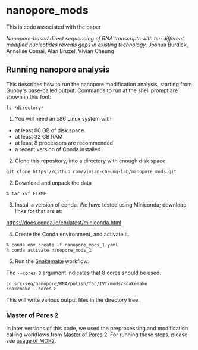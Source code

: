 # nanopore_mods

This is code associated with the paper

*Nanopore-based direct sequencing of RNA transcripts with ten different modified nucleotides reveals gaps in existing technology.*
Joshua Burdick, Annelise Comai, Alan Bruzel, Vivian Cheung

## Running nanopore analysis

This describes how to run the nanopore modification analysis, starting from Guppy's
base-called output. Commands to run at the shell prompt are shown in this font:

```
ls *directory*
```

1. You will need an x86 Linux system with
- at least 80 GB of disk space
- at least 32 GB RAM
- at least 8 processors are recommended
- a recent version of Conda installed

2. Clone this repository, into a directory with enough disk space.

```
git clone https://github.com/vivian-cheung-lab/nanopore_mods.git
```


2. Download and unpack the data

```
% tar xvf FIXME
```

3. Install a version of conda. We have tested using Miniconda;
download links for that are at:

https://docs.conda.io/en/latest/miniconda.html

4. Create the Conda environment, and activate it.

```
% conda env create -f nanopore_mods_1.yaml
% conda activate nanopore_mods_1
```

5. Run the 
[Snakemake](https://snakemake.readthedocs.io/en/stable/)
workflow.

The `--cores 8` argument indicates that 8 cores should be used.

```
cd src/seq/nanopore/RNA/polish/f5c/IVT/mods/Snakemake
snakemake --cores 8
```

This will write various output files in the directory tree.

### Master of Pores 2

In later versions of this code, we used the preprocessing and modification calling
workflows from
[Master of Pores 2](https://github.com/biocorecrg/MOP2).
For running those steps, please see
[usage of MOP2](MOP2).

